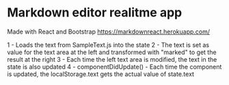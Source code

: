 # Markdown editor realitme app
Made with React and Bootstrap
https://markdownreact.herokuapp.com/

1 - Loads the text from SampleText.js into the state
2 - The text is set as value for the text area at the left and transformed with "marked" to get the result at the right
3 - Each time the left text area is modified, the text in the state is also updated
4 - componentDidUpdate() - Each time the component is updated, the localStorage.text gets the actual value of state.text

